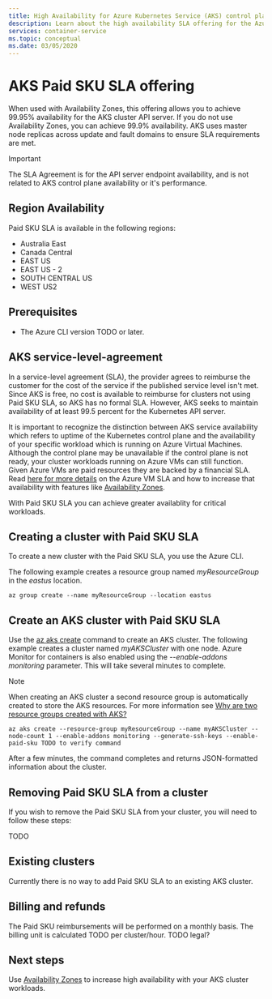 ```yaml
---
title: High Availability for Azure Kubernetes Service (AKS) control plane with Paid SKU SLA
description: Learn about the high availability SLA offering for the Azure Kubernetes Service (AKS) API Server.
services: container-service
ms.topic: conceptual
ms.date: 03/05/2020
---
```


# AKS Paid SKU SLA offering

When used with Availability Zones, this offering allows you to achieve 99.95% availability for the AKS cluster API server. If you do not use Availability Zones, you can achieve 99.9% availability. AKS uses master node replicas across update and fault domains to ensure SLA requirements are met.

> [!Important]
> The SLA Agreement is for the API server endpoint availability, and is not related to AKS control plane availability or it's performance.

## Region Availability

Paid SKU SLA is available in the following regions:

* Australia East
* Canada Central
* EAST US
* EAST US - 2
* SOUTH CENTRAL US
* WEST US2

## Prerequisites

* The Azure CLI version TODO or later.

## AKS service-level-agreement

In a service-level agreement (SLA), the provider agrees to reimburse the customer for the cost of the service if the published service level isn't met. Since AKS is free, no cost is available to reimburse for clusters not using Paid SKU SLA, so AKS has no formal SLA. However, AKS seeks to maintain availability of at least 99.5 percent for the Kubernetes API server.

It is important to recognize the distinction between AKS service availability which refers to uptime of the Kubernetes control plane and the availability of your specific workload which is running on Azure Virtual Machines. Although the control plane may be unavailable if the control plane is not ready, your cluster workloads running on Azure VMs can still function. Given Azure VMs are paid resources they are backed by a financial SLA. Read [here for more details](https://azure.microsoft.com/support/legal/sla/virtual-machines/v1_8/) on the Azure VM SLA and how to increase that availability with features like [Availability Zones][availability-zones].

With Paid SKU SLA you can achieve greater availablity for critical workloads.

## Creating a cluster with Paid SKU SLA

To create a new cluster with the Paid SKU SLA, you use the Azure CLI.

The following example creates a resource group named *myResourceGroup* in the *eastus* location.

```azurecli-interactive
az group create --name myResourceGroup --location eastus
```

## Create an AKS cluster with Paid SKU SLA 

Use the [az aks create][az-aks-create] command to create an AKS cluster. The following example creates a cluster named *myAKSCluster* with one node. Azure Monitor for containers is also enabled using the *--enable-addons monitoring* parameter.  This will take several minutes to complete.

> [!NOTE]
> When creating an AKS cluster a second resource group is automatically created to store the AKS resources. For more information see [Why are two resource groups created with AKS?](https://docs.microsoft.com/azure/aks/faq#why-are-two-resource-groups-created-with-aks)

```azurecli-interactive
az aks create --resource-group myResourceGroup --name myAKSCluster --node-count 1 --enable-addons monitoring --generate-ssh-keys --enable-paid-sku TODO to verify command
```
After a few minutes, the command completes and returns JSON-formatted information about the cluster.

## Removing Paid SKU SLA from a cluster

If you wish to remove the Paid SKU SLA from your cluster, you will need to follow these steps:

TODO

## Existing clusters

Currently there is no way to add Paid SKU SLA to an existing AKS cluster.

## Billing and refunds

The Paid SKU reimbursements will be performed on a monthly basis. The billing unit is calculated TODO per cluster/hour. TODO legal?

## Next steps

Use [Availability Zones](availability-zones) to increase high availability with your AKS cluster workloads.

<!-- LINKS - External -->
[azure-support]: https://ms.portal.azure.com/#blade/Microsoft_Azure_Support/HelpAndSupportBlade/newsupportrequest
[region-availability]: https://azure.microsoft.com/global-infrastructure/services/?products=kubernetes-service

<!-- LINKS - Internal -->
[vm-skus]: ../virtual-machines/linux/sizes.md
[nodepool-upgrade]: use-multiple-node-pools.md#upgrade-a-node-pool
[faq]: ./faq.md
[availability-zones]: ./availability-zones.md
[az-aks-create]: /cli/azure/aks?view=azure-cli-latest#az-aks-create

